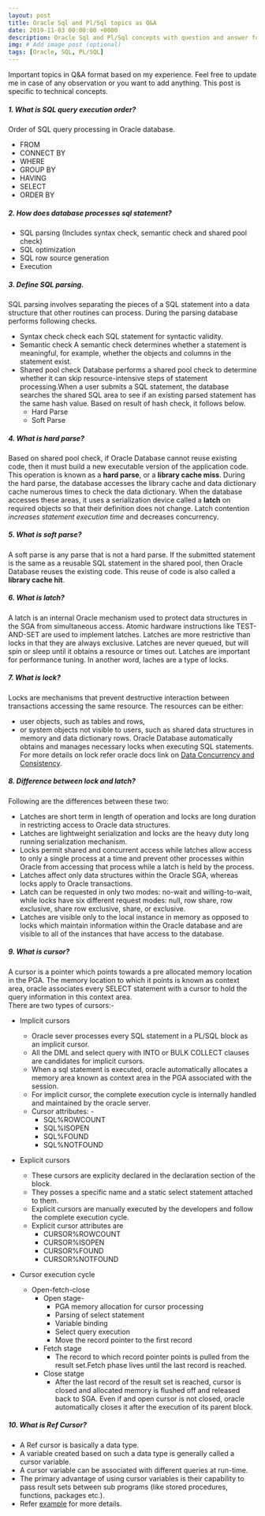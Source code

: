 ```yaml
---
layout: post
title: Oracle Sql and Pl/Sql topics as Q&A
date: 2019-11-03 00:00:00 +0000
description: Oracle Sql and Pl/Sql concepts with question and answer for interview preperation
img: # Add image post (optional)
tags: [Oracle, SQL, PL/SQL]
---
```

Important topics in Q&A format based on my experience. Feel free to update me in case of any observation or you want to add anything. This post is specific to technical concepts.

##### 1. What is SQL query execution order?    
Order of SQL query processing in Oracle database.  
  * FROM 
  * CONNECT BY 
  * WHERE 
  * GROUP BY 
  * HAVING 
  * SELECT 
  * ORDER BY
  
##### 2. How does database processes sql statement?
  * SQL parsing (Includes syntax check, semantic check and shared pool check)
  * SQL optimization
  * SQL row source generation
  * Execution

##### 3. Define SQL parsing.
SQL parsing involves separating the pieces of a SQL statement into a data structure that other routines can process. During the parsing database performs following checks.  
  * Syntax check
    check each SQL statement for syntactic validity.    
  * Semantic check
    A semantic check determines whether a statement is meaningful, for example, whether the objects and columns in the statement exist.
  * Shared pool check
    Database performs a shared pool check to determine whether it can skip resource-intensive steps of statement processing.When a user submits a SQL statement, the database searches the shared SQL area to see if an existing parsed statement has the same hash value. Based on result of hash check, it follows below.
    * Hard Parse
    * Soft Parse

##### 4. What is hard parse?
Based on shared pool check, if Oracle Database cannot reuse existing code, then it must build a new executable version of the application code. This operation is known as a **hard parse**, or a **library cache miss**. During the hard parse, the database accesses the library cache and data dictionary cache numerous times to check the data dictionary. When the database accesses these areas, it uses a serialization device called a **latch** on required objects so that their definition does not change. Latch contention *increases statement execution time* and decreases concurrency.  

##### 5. What is soft parse?
A soft parse is any parse that is not a hard parse. If the submitted statement is the same as a reusable SQL statement in the shared pool, then Oracle Database reuses the existing code. This reuse of code is also called a **library cache hit**.  

##### 6. What is latch?
A latch is an internal Oracle mechanism used to protect data structures in the SGA from simultaneous access. Atomic hardware instructions like TEST-AND-SET are used to implement latches. Latches are more restrictive than locks in that they are always exclusive. Latches are never queued, but will spin or sleep until it obtains a resource or times out. Latches are important for performance tuning.
In another word, laches are a type of locks.

##### 7. What is lock?
Locks are mechanisms that prevent destructive interaction between transactions accessing the same resource. The resources can be either:
  * user objects, such as tables and rows,
  * or system objects not visible to users, such as shared data structures in memory and data dictionary rows.
Oracle Database automatically obtains and manages necessary locks when executing SQL statements. For more details on lock refer oracle docs link on [Data Concurrency and Consistency](https://docs.oracle.com/database/121/CNCPT/consist.htm).

##### 8. Difference between lock and latch?  
Following are the differences between these two:  
  * Latches are short term in length of operation and locks are long duration in restricting access to Oracle data structures.
  * Latches are lightweight serialization and locks are the heavy duty long running serialization mechanism.
  * Locks permit shared and concurrent access while latches allow access to only a single process at a time and prevent other processes within Oracle from accessing that process while a latch is held by the process.
  * Latches affect only data structures within the Oracle SGA, whereas locks apply to Oracle transactions.
  * Latch can be requested in only two modes: no-wait and willing-to-wait, while locks have six different request modes: null, row share, row exclusive, share row exclusive, share, or exclusive.
  * Latches are visible only to the local instance in memory as opposed to locks which maintain information within the Oracle database and are visible to all of the instances that have access to the database.
   
##### 9. What is cursor?
A cursor is a pointer which points towards a pre allocated memory location in the PGA. The memory location to which it points is known as context area, oracle associates every SELECT statement with a cursor to hold the query information in this context area.  
There are two types of cursors:-    
  * Implicit cursors
    * Oracle sever processes every SQL statement in a PL/SQL block as an implicit cursor.
    * All the DML and select query with INTO or BULK COLLECT clauses are candidates for implicit cursors.
    * When a sql statement is executed, oracle automatically allocates a memory area known as context area in the PGA associated with the session.  
    * For implicit cursor, the complete execution cycle is internally handled and maintained by the oracle server.
    * Cursor attributes: -
      * SQL%ROWCOUNT
      * SQL%ISOPEN
      * SQL%FOUND
      * SQL%NOTFOUND
      
   * Explicit cursors
     * These cursors are explicity declared in the declaration section of the block. 
     * They posses a specific name and a static select statement attached to them. 
     * Explicit cursors are manually executed by the developers and follow the complete execution cycle.
     * Explicit cursor attributes are  
       * CURSOR%ROWCOUNT
       * CURSOR%ISOPEN
       * CURSOR%FOUND
       * CURSOR%NOTFOUND
       
   * Cursor execution cycle
     * Open-fetch-close
       * Open stage- 
         * PGA memory allocation for cursor processing
         * Parsing of select statement
         * Variable binding
         * Select query execution
         * Move the record pointer to the first record
       * Fetch stage
         * The record to which record pointer points is pulled from the result set.Fetch phase lives until the last record is reached.
       * Close statge
         * After the last record of the result set is reached, cursor is closed and allocated memory is flushed off and released back to SGA. Even if and open cursor is not closed, oracle automatically closes it after the execution of its parent block.  

##### 10. What is Ref Cursor?
  * A Ref cursor is basically a data type. 
  * A variable created based on such a data type is generally called a cursor variable. 
  * A cursor variable can be associated with different queries at run-time. 
  * The primary advantage of using cursor variables is their capability to pass result sets between sub programs (like stored procedures, functions, packages etc.).
  * Refer [example](https://github.com/rajnathsah/Oracle-Scripts-and-Notes/blob/master/Notes/ref_cursor.md) for more details.
